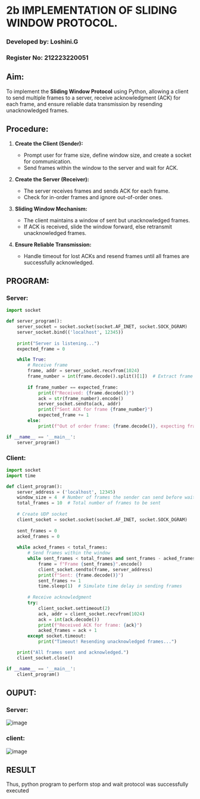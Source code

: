 # 2b IMPLEMENTATION OF SLIDING WINDOW PROTOCOL.

### Developed by: Loshini.G
### Register No: 212223220051

## **Aim:**
To implement the **Sliding Window Protocol** using Python, allowing a client to send multiple frames to a server, receive acknowledgment (ACK) for each frame, and ensure reliable data transmission by resending unacknowledged frames.

## **Procedure:**

1. **Create the Client (Sender):** 
   - Prompt user for frame size, define window size, and create a socket for communication.
   - Send frames within the window to the server and wait for ACK.
   
2. **Create the Server (Receiver):**
   - The server receives frames and sends ACK for each frame.
   - Check for in-order frames and ignore out-of-order ones.
   
3. **Sliding Window Mechanism:** 
   - The client maintains a window of sent but unacknowledged frames.
   - If ACK is received, slide the window forward, else retransmit unacknowledged frames.

4. **Ensure Reliable Transmission:**
   - Handle timeout for lost ACKs and resend frames until all frames are successfully acknowledged.
 
## PROGRAM:

### Server:
```py
import socket

def server_program():
    server_socket = socket.socket(socket.AF_INET, socket.SOCK_DGRAM)
    server_socket.bind(('localhost', 12345))
    
    print("Server is listening...")
    expected_frame = 0

    while True:
        # Receive frame
        frame, addr = server_socket.recvfrom(1024)
        frame_number = int(frame.decode().split()[1])  # Extract frame number
        
        if frame_number == expected_frame:
            print(f"Received: {frame.decode()}")
            ack = str(frame_number).encode()
            server_socket.sendto(ack, addr)
            print(f"Sent ACK for frame {frame_number}")
            expected_frame += 1
        else:
            print(f"Out of order frame: {frame.decode()}, expecting frame {expected_frame}")

if __name__ == '__main__':
    server_program()
```

### Client:
```py
import socket
import time

def client_program():
    server_address = ('localhost', 12345)
    window_size = 4  # Number of frames the sender can send before waiting for ACK
    total_frames = 10  # Total number of frames to be sent
    
    # Create UDP socket
    client_socket = socket.socket(socket.AF_INET, socket.SOCK_DGRAM)
    
    sent_frames = 0
    acked_frames = 0
    
    while acked_frames < total_frames:
        # Send frames within the window
        while sent_frames < total_frames and sent_frames - acked_frames < window_size:
            frame = f"Frame {sent_frames}".encode()
            client_socket.sendto(frame, server_address)
            print(f"Sent: {frame.decode()}")
            sent_frames += 1
            time.sleep(1)  # Simulate time delay in sending frames
        
        # Receive acknowledgment
        try:
            client_socket.settimeout(2)
            ack, addr = client_socket.recvfrom(1024)
            ack = int(ack.decode())
            print(f"Received ACK for frame: {ack}")
            acked_frames = ack + 1
        except socket.timeout:
            print("Timeout! Resending unacknowledged frames...")

    print("All frames sent and acknowledged.")
    client_socket.close()

if __name__ == '__main__':
    client_program()
```

## OUPUT:

### Server:
![image](https://github.com/user-attachments/assets/f9463c1e-4bff-4878-aca5-464e703fd0cd)

### client:
![image](https://github.com/user-attachments/assets/71fa6ee9-70c8-42a6-aa94-36893cbefc26)

## RESULT
Thus, python program to perform stop and wait protocol was successfully executed
